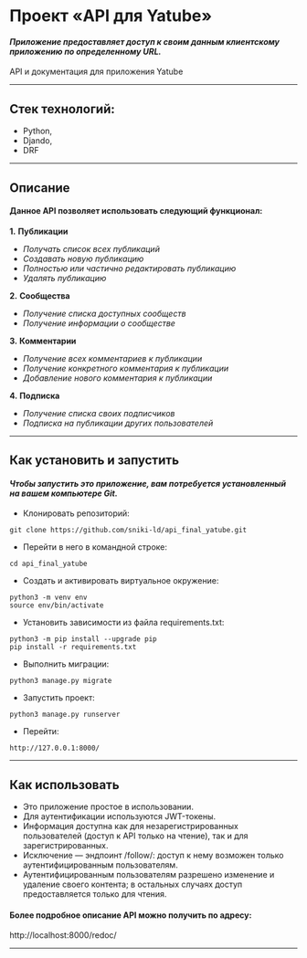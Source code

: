# Проект «API для Yatube» 
#### **_Приложение предоставляет доступ к своим данным клиентскому приложению по определенному URL._**
API и документация для приложения Yatube
___
## Стек технологий:
- Python,
- Djando, 
- DRF
___
## Описание
#### Данное API позволяет использовать следующий функционал:

__1.__ __Публикации__

-  _Получать список всех публикаций_
-  _Создавать новую публикацию_
- _Полностью или частично редактировать публикацию_
- _Удалять публикацию_

__2.__ __Сообщества__

- _Получение списка доступных сообществ_
- _Получение информации о сообществе_

__3.__ __Комментарии__
- _Получение всех комментариев к публикации_
- _Получение конкретного комментария к публикации_  
- _Добавление нового комментария к публикации_

__4.__ __Подписка__
- _Получение списка своих подписчиков_
- _Подписка на публикации других пользователей_
___
## Как установить и запустить
#### **_Чтобы запустить это приложение, вам потребуeтся установленный на вашем компьютере Git._**

* Клонировать репозиторий:
```
git clone https://github.com/sniki-ld/api_final_yatube.git
```
* Перейти в него в командной строке:
```
cd api_final_yatube
```
* Cоздать и активировать виртуальное окружение:
```
python3 -m venv env
source env/bin/activate
```
* Установить зависимости из файла requirements.txt:
```
python3 -m pip install --upgrade pip
pip install -r requirements.txt
```
* Выполнить миграции:
```
python3 manage.py migrate
```
* Запустить проект:
```
python3 manage.py runserver
```
* Перейти:
```
http://127.0.0.1:8000/
```

***
## Как использовать

- Это приложение простое в использовании.
- Для аутентификации используются JWT-токены.
- Информация доступна как для незарегистрированных пользователей 
  (доступ к API только на чтение), так и для зарегистрированных.
- Исключение — эндпоинт /follow/: доступ к нему возможен только аутентифицированным пользователям.  
- Аутентифицированным пользователям разрешено изменение и удаление своего контента;
  в остальных случаях доступ предоставляется только для чтения.


#### Более подробное описание API можно получить по адресу:
http://localhost:8000/redoc/
***
